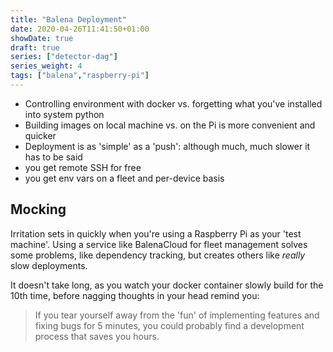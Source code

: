 ```yaml
---
title: "Balena Deployment"
date: 2020-04-26T11:41:50+01:00
showDate: true
draft: true
series: ["detector-dag"]
series_weight: 4
tags: ["balena","raspberry-pi"]
---
```


- Controlling environment with docker vs. forgetting what you've installed into system python
- Building images on local machine vs. on the Pi is more convenient and quicker
- Deployment is as 'simple' as a 'push': although much, much slower it has to be said
- you get remote SSH for free
- you get env vars on a fleet and per-device basis


## Mocking

Irritation sets in quickly when you're using a Raspberry Pi as your 'test machine'. Using a service
like BalenaCloud for fleet management solves some problems, like dependency tracking, but creates others
like _really_ slow deployments.

It doesn't take long, as you watch your docker container slowly build for the 10th time, before nagging
thoughts in your head remind you:

> If you tear yourself away from the 'fun' of implementing features and fixing bugs for 5 minutes, you
could probably find a development process that saves you hours.
